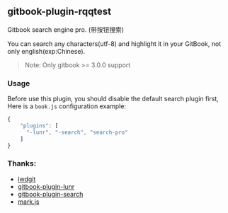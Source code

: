 ## gitbook-plugin-rqqtest

Gitbook search engine pro. (带按钮搜索)

You can search any characters(utf-8) and highlight it in your GitBook, not only english(exp:Chinese).

> Note: Only gitbook >= 3.0.0 support

### Usage

Before use this plugin, you should disable the default search plugin first, 
Here is a `book.js` configuration example:

```js
{
    "plugins": [
      "-lunr", "-search", "search-pro"
    ]
}
```




### Thanks:
* [lwdgit](https://github.com/lwdgit/gitbook-plugin-search-plus)
* [gitbook-plugin-lunr](https://github.com/GitbookIO/plugin-lunr)
* [gitbook-plugin-search](https://github.com/GitbookIO/plugin-search)
* [mark.js](https://github.com/julmot/mark.js)

